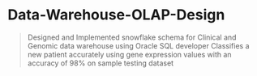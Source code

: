 # Data-Warehouse-OLAP-Design
>	Designed and Implemented snowflake schema for Clinical and Genomic data warehouse using Oracle SQL developer
>	Classifies a new patient accurately using gene expression values with an accuracy of 98% on sample testing dataset
